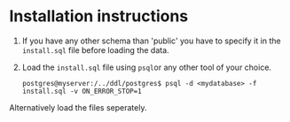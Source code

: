 # Installation instructions

1. If you have any other schema than 'public' you have to specify it in 
   the `install.sql` file before loading the data.
2. Load the `install.sql` file using `psql`or any other tool of your choice.
   
      ```
      postgres@myserver:/../ddl/postgres$ psql -d <mydatabase> -f install.sql -v ON_ERROR_STOP=1
      ```

Alternatively load the files seperately.